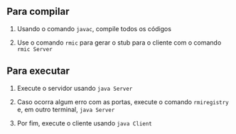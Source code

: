 ## Para compilar 

1. Usando o comando `javac`, compile todos os códigos

2. Use o comando `rmic` para gerar o stub para o cliente com o comando `rmic Server`

## Para executar

1. Execute o servidor usando `java Server`

2. Caso ocorra algum erro com as portas, execute o comando `rmiregistry` e, em outro terminal, `java Server`

3. Por fim, execute o cliente usando `java Client`

